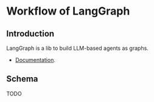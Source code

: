 # Workflow of LangGraph

## Introduction

LangGraph is a lib to build LLM-based agents as graphs.

* [Documentation](https://langchain-ai.github.io/langgraph/tutorials/introduction/).

## Schema

TODO
